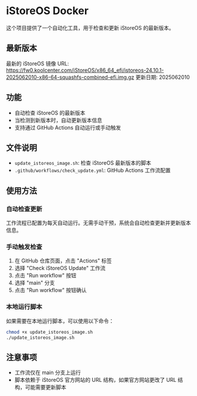 # iStoreOS Docker

这个项目提供了一个自动化工具，用于检查和更新 iStoreOS 的最新版本。

## 最新版本

最新的 iStoreOS 镜像 URL: https://fw0.koolcenter.com/iStoreOS/x86_64_efi/istoreos-24.10.1-2025062010-x86-64-squashfs-combined-efi.img.gz
更新日期: 2025062010

## 功能

- 自动检查 iStoreOS 的最新版本
- 当检测到新版本时，自动更新版本信息
- 支持通过 GitHub Actions 自动运行或手动触发

## 文件说明

- `update_istoreos_image.sh`: 检查 iStoreOS 最新版本的脚本
- `.github/workflows/check_update.yml`: GitHub Actions 工作流配置

## 使用方法

### 自动检查更新

工作流程已配置为每天自动运行。无需手动干预，系统会自动检查更新并更新版本信息。

### 手动触发检查

1. 在 GitHub 仓库页面，点击 "Actions" 标签
2. 选择 "Check iStoreOS Update" 工作流
3. 点击 "Run workflow" 按钮
4. 选择 "main" 分支
5. 点击 "Run workflow" 按钮确认

### 本地运行脚本

如果需要在本地运行脚本，可以使用以下命令：

```bash
chmod +x update_istoreos_image.sh
./update_istoreos_image.sh
```

## 注意事项

- 工作流仅在 main 分支上运行
- 脚本依赖于 iStoreOS 官方网站的 URL 结构，如果官方网站更改了 URL 结构，可能需要更新脚本
